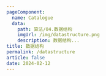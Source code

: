 ```yaml
---
pageComponent: 
  name: Catalogue
  data: 
    path: 算法/04.数据结构
    imgUrl: /img/datastructure.png
    description: 数据结构...
title: 数据结构
permalink: /datastructure
article: false
date: 2024-02-12
---
```


